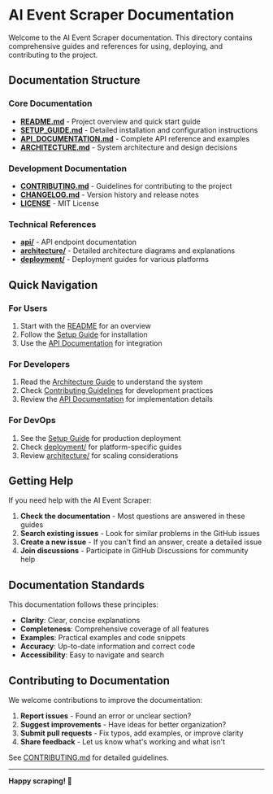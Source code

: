 # AI Event Scraper Documentation

Welcome to the AI Event Scraper documentation. This directory contains comprehensive guides and references for using, deploying, and contributing to the project.

## Documentation Structure

### Core Documentation

- **[README.md](../README.md)** - Project overview and quick start guide
- **[SETUP_GUIDE.md](../SETUP_GUIDE.md)** - Detailed installation and configuration instructions
- **[API_DOCUMENTATION.md](../API_DOCUMENTATION.md)** - Complete API reference and examples
- **[ARCHITECTURE.md](../ARCHITECTURE.md)** - System architecture and design decisions

### Development Documentation

- **[CONTRIBUTING.md](../CONTRIBUTING.md)** - Guidelines for contributing to the project
- **[CHANGELOG.md](../CHANGELOG.md)** - Version history and release notes
- **[LICENSE](../LICENSE)** - MIT License

### Technical References

- **[api/](api/)** - API endpoint documentation
- **[architecture/](architecture/)** - Detailed architecture diagrams and explanations
- **[deployment/](deployment/)** - Deployment guides for various platforms

## Quick Navigation

### For Users
1. Start with the [README](../README.md) for an overview
2. Follow the [Setup Guide](../SETUP_GUIDE.md) for installation
3. Use the [API Documentation](../API_DOCUMENTATION.md) for integration

### For Developers
1. Read the [Architecture Guide](../ARCHITECTURE.md) to understand the system
2. Check [Contributing Guidelines](../CONTRIBUTING.md) for development practices
3. Review the [API Documentation](../API_DOCUMENTATION.md) for implementation details

### For DevOps
1. See the [Setup Guide](../SETUP_GUIDE.md) for production deployment
2. Check [deployment/](deployment/) for platform-specific guides
3. Review [architecture/](architecture/) for scaling considerations

## Getting Help

If you need help with the AI Event Scraper:

1. **Check the documentation** - Most questions are answered in these guides
2. **Search existing issues** - Look for similar problems in the GitHub issues
3. **Create a new issue** - If you can't find an answer, create a detailed issue
4. **Join discussions** - Participate in GitHub Discussions for community help

## Documentation Standards

This documentation follows these principles:

- **Clarity**: Clear, concise explanations
- **Completeness**: Comprehensive coverage of all features
- **Examples**: Practical examples and code snippets
- **Accuracy**: Up-to-date information and correct code
- **Accessibility**: Easy to navigate and search

## Contributing to Documentation

We welcome contributions to improve the documentation:

1. **Report issues** - Found an error or unclear section?
2. **Suggest improvements** - Have ideas for better organization?
3. **Submit pull requests** - Fix typos, add examples, or improve clarity
4. **Share feedback** - Let us know what's working and what isn't

See [CONTRIBUTING.md](../CONTRIBUTING.md) for detailed guidelines.

---

**Happy scraping! 🚀**
